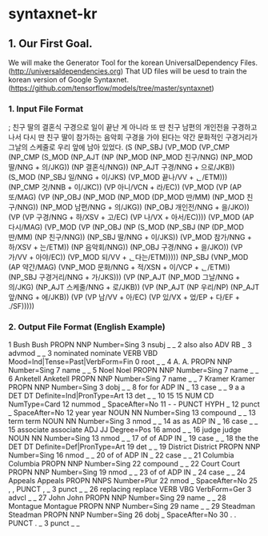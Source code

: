 # syntaxnet-kr

## 1. Our First Goal.
We will make the Generator Tool for the korean UniversalDependency Files.(<http://universaldependencies.org>)
That UD files will be uesd to train the korean version of Google Syntaxnet.(<https://github.com/tensorflow/models/tree/master/syntaxnet>)

### 1. Input File Format
; 친구 딸의 결혼식 구경으로 일이 끝난 게 아니라 또 딴 친구 남편의 개인전을 구경하고 나서 다시 딴 친구 딸이 참가하는 음악회 구경을 가야 된다는 약간 문화적인 구경거리가 그날의 스케줄로 우리 앞에 남아 있었다.
(S 	(NP_SBJ 	(VP_MOD 	(VP_CMP 	(NP_CMP 	(S_MOD 	(NP_AJT 	(NP 	(NP_MOD 	(NP_MOD 친구/NNG)
									(NP_MOD 딸/NNG + 의/JKG))
								(NP 결혼식/NNG))
							(NP_AJT 구경/NNG + 으로/JKB))
						(S_MOD 	(NP_SBJ 일/NNG + 이/JKS)
							(VP_MOD 끝나/VV + ᆫ/ETM)))
					(NP_CMP 것/NNB + 이/JKC))
				(VP 아니/VCN + 라/EC))
			(VP_MOD 	(VP 	(AP 또/MAG)
					(VP 	(NP_OBJ 	(NP_MOD 	(NP_MOD 	(DP_MOD 딴/MM)
									(NP_MOD 친구/NNG))
								(NP_MOD 남편/NNG + 의/JKG))
							(NP_OBJ 개인전/NNG + 을/JKO))
						(VP 	(VP 구경/NNG + 하/XSV + 고/EC)
							(VP 나/VX + 아서/EC))))
				(VP_MOD 	(AP 다시/MAG)
					(VP_MOD 	(VP 	(NP_OBJ 	(NP 	(S_MOD 	(NP_SBJ 	(NP 	(DP_MOD 딴/MM)
												(NP 친구/NNG))
											(NP_SBJ 딸/NNG + 이/JKS))
										(VP_MOD 참가/NNG + 하/XSV + 는/ETM))
									(NP 음악회/NNG))
								(NP_OBJ 구경/NNG + 을/JKO))
							(VP 가/VV + 아야/EC))
						(VP_MOD 되/VV + ᆫ다는/ETM)))))
		(NP_SBJ 	(VNP_MOD 	(AP 약간/MAG)
				(VNP_MOD 문화/NNG + 적/XSN + 이/VCP + ᆫ/ETM))
			(NP_SBJ 구경거리/NNG + 가/JKS)))
	(VP 	(NP_AJT 	(NP_MOD 그날/NNG + 의/JKG)
			(NP_AJT 스케줄/NNG + 로/JKB))
		(VP 	(NP_AJT 	(NP 우리/NP)
				(NP_AJT 앞/NNG + 에/JKB))
			(VP 	(VP 남/VV + 아/EC)
				(VP 있/VX + 었/EP + 다/EF + ./SF)))))

### 2. Output File Format (English Example)
1	Bush	Bush	PROPN	NNP	Number=Sing	3	nsubj	_	_
2	also	also	ADV	RB	_	3	advmod	_	_
3	nominated	nominate	VERB	VBD	Mood=Ind|Tense=Past|VerbForm=Fin	0	root	_	_
4	A.	A.	PROPN	NNP	Number=Sing	7	name	_	_
5	Noel	Noel	PROPN	NNP	Number=Sing	7	name	_	_
6	Anketell	Anketell	PROPN	NNP	Number=Sing	7	name	_	_
7	Kramer	Kramer	PROPN	NNP	Number=Sing	3	dobj	_	_
8	for	for	ADP	IN	_	13	case	_	_
9	a	a	DET	DT	Definite=Ind|PronType=Art	13	det	_	_
10	15	15	NUM	CD	NumType=Card	12	nummod	_	SpaceAfter=No
11	-	-	PUNCT	HYPH	_	12	punct	_	SpaceAfter=No
12	year	year	NOUN	NN	Number=Sing	13	compound	_	_
13	term	term	NOUN	NN	Number=Sing	3	nmod	_	_
14	as	as	ADP	IN	_	16	case	_	_
15	associate	associate	ADJ	JJ	Degree=Pos	16	amod	_	_
16	judge	judge	NOUN	NN	Number=Sing	13	nmod	_	_
17	of	of	ADP	IN	_	19	case	_	_
18	the	the	DET	DT	Definite=Def|PronType=Art	19	det	_	_
19	District	District	PROPN	NNP	Number=Sing	16	nmod	_	_
20	of	of	ADP	IN	_	22	case	_	_
21	Columbia	Columbia	PROPN	NNP	Number=Sing	22	compound	_	_
22	Court	Court	PROPN	NNP	Number=Sing	19	nmod	_	_
23	of	of	ADP	IN	_	24	case	_	_
24	Appeals	Appeals	PROPN	NNPS	Number=Plur	22	nmod	_	SpaceAfter=No
25	,	,	PUNCT	,	_	3	punct	_	_
26	replacing	replace	VERB	VBG	VerbForm=Ger	3	advcl	_	_
27	John	John	PROPN	NNP	Number=Sing	29	name	_	_
28	Montague	Montague	PROPN	NNP	Number=Sing	29	name	_	_
29	Steadman	Steadman	PROPN	NNP	Number=Sing	26	dobj	_	SpaceAfter=No
30	.	.	PUNCT	.	_	3	punct	_	_